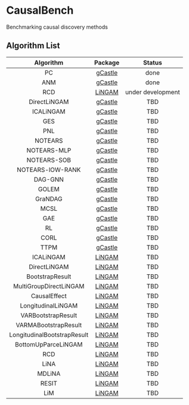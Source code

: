 # CausalBench

Benchmarking causal discovery methods

## Algorithm List

| Algorithm | Package | Status |
| :--: | :--: | :--: |
| PC | [gCastle](https://github.com/huawei-noah/trustworthyAI/tree/master/gcastle) | done |
| ANM | [gCastle](https://github.com/huawei-noah/trustworthyAI/tree/master/gcastle) | done |
| RCD | [LiNGAM](https://github.com/cdt15/lingam) | under development |
| DirectLiNGAM | [gCastle](https://github.com/huawei-noah/trustworthyAI/tree/master/gcastle) | TBD |
| ICALiNGAM | [gCastle](https://github.com/huawei-noah/trustworthyAI/tree/master/gcastle) | TBD |
| GES | [gCastle](https://github.com/huawei-noah/trustworthyAI/tree/master/gcastle) | TBD |
| PNL | [gCastle](https://github.com/huawei-noah/trustworthyAI/tree/master/gcastle) | TBD |
| NOTEARS | [gCastle](https://github.com/huawei-noah/trustworthyAI/tree/master/gcastle) | TBD |
| NOTEARS-MLP | [gCastle](https://github.com/huawei-noah/trustworthyAI/tree/master/gcastle) | TBD |
| NOTEARS-SOB | [gCastle](https://github.com/huawei-noah/trustworthyAI/tree/master/gcastle) | TBD |
| NOTEARS-lOW-RANK | [gCastle](https://github.com/huawei-noah/trustworthyAI/tree/master/gcastle) | TBD |
| DAG-GNN | [gCastle](https://github.com/huawei-noah/trustworthyAI/tree/master/gcastle) | TBD |
| GOLEM | [gCastle](https://github.com/huawei-noah/trustworthyAI/tree/master/gcastle) | TBD |
| GraNDAG | [gCastle](https://github.com/huawei-noah/trustworthyAI/tree/master/gcastle) | TBD |
| MCSL | [gCastle](https://github.com/huawei-noah/trustworthyAI/tree/master/gcastle) | TBD |
| GAE | [gCastle](https://github.com/huawei-noah/trustworthyAI/tree/master/gcastle) | TBD |
| RL | [gCastle](https://github.com/huawei-noah/trustworthyAI/tree/master/gcastle) | TBD |
| CORL | [gCastle](https://github.com/huawei-noah/trustworthyAI/tree/master/gcastle) | TBD |
| TTPM | [gCastle](https://github.com/huawei-noah/trustworthyAI/tree/master/gcastle) | TBD |
| ICALiNGAM | [LiNGAM](https://github.com/cdt15/lingam) | TBD |
| DirectLiNGAM | [LiNGAM](https://github.com/cdt15/lingam) | TBD |
| BootstrapResult | [LiNGAM](https://github.com/cdt15/lingam) | TBD |
| MultiGroupDirectLiNGAM | [LiNGAM](https://github.com/cdt15/lingam) | TBD |
| CausalEffect | [LiNGAM](https://github.com/cdt15/lingam) | TBD || VARLiNGAM | [LiNGAM](https://github.com/cdt15/lingam) | TBD || VARMALiNGAM | [LiNGAM](https://github.com/cdt15/lingam) | TBD |
| LongitudinalLiNGAM | [LiNGAM](https://github.com/cdt15/lingam) | TBD |
| VARBootstrapResult | [LiNGAM](https://github.com/cdt15/lingam) | TBD |
| VARMABootstrapResult | [LiNGAM](https://github.com/cdt15/lingam) | TBD |
| LongitudinalBootstrapResult | [LiNGAM](https://github.com/cdt15/lingam) | TBD |
| BottomUpParceLiNGAM | [LiNGAM](https://github.com/cdt15/lingam) | TBD |
| RCD | [LiNGAM](https://github.com/cdt15/lingam) | TBD || CAMUV | [LiNGAM](https://github.com/cdt15/lingam) | TBD |
| LiNA | [LiNGAM](https://github.com/cdt15/lingam) | TBD |
| MDLiNA | [LiNGAM](https://github.com/cdt15/lingam) | TBD |
| RESIT | [LiNGAM](https://github.com/cdt15/lingam) | TBD |
| LiM | [LiNGAM](https://github.com/cdt15/lingam) | TBD |
